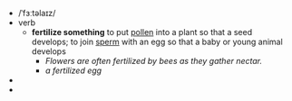 - /ˈfɜːtəlaɪz/
- verb
	- **fertilize something** to put [pollen](https://www.oxfordlearnersdictionaries.com/definition/english/pollen) into a plant so that a seed develops; to join [sperm](https://www.oxfordlearnersdictionaries.com/definition/english/sperm) with an egg so that a baby or young animal develops
		- *Flowers are often fertilized by bees as they gather nectar.*
		- *a fertilized egg*
-
-